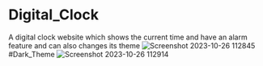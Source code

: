 
# Digital_Clock
A digital clock website which shows the current time and have an alarm feature and can also changes its theme
![Screenshot 2023-10-26 112845](https://github.com/Badri467/Digital_Clock/assets/114822924/6283a5d0-5c69-4170-ac95-6ff859bb9adf)
#Dark_Theme
![Screenshot 2023-10-26 112914](https://github.com/Badri467/Digital_Clock/assets/114822924/317fa49f-53f8-4d1b-abe8-1742c7b64d64)
